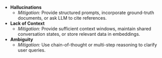 - **Hallucinations**
    - _Mitigation:_ Provide structured prompts, incorporate ground-truth documents, or ask LLM to cite references.
- **Lack of Context**
    - _Mitigation:_ Provide sufficient context windows, maintain shared conversation states, or store relevant data in embeddings.
- **Ambiguity**
    - _Mitigation:_ Use chain-of-thought or multi-step reasoning to clarify user queries.